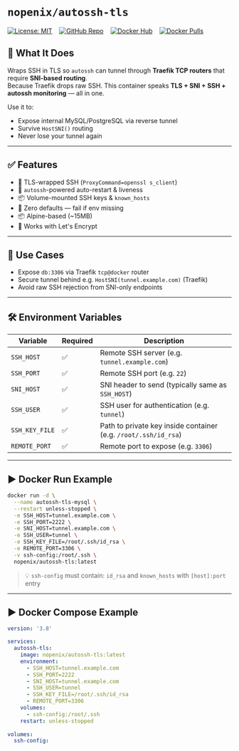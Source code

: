 # `nopenix/autossh-tls`

[![License: MIT](https://img.shields.io/badge/License-MIT-blue.svg?style=for-the-badge)](https://github.com/NopeNix/autossh-tls/blob/main/LICENSE)&nbsp;&nbsp;&nbsp;
[![GitHub Repo](https://img.shields.io/badge/GitHub-Repos-181717?style=for-the-badge&logo=github)](https://github.com/NopeNix/autossh-tls)&nbsp;&nbsp;&nbsp;
[![Docker Hub](https://img.shields.io/badge/Docker_Hub-nopenix%2Fautossh--tls-0db7ed?style=for-the-badge&logo=docker)](https://hub.docker.com/r/nopenix/autossh-tls)&nbsp;&nbsp;&nbsp;
[![Docker Pulls](https://img.shields.io/docker/pulls/nopenix/autossh-tls?style=for-the-badge)](https://hub.docker.com/r/nopenix/autossh-tls)



## 🔧 What It Does

Wraps SSH in TLS so `autossh` can tunnel through **Traefik TCP routers** that require **SNI-based routing**.  
Because Traefik drops raw SSH. This container speaks **TLS + SNI + SSH + autossh monitoring** — all in one.

Use it to:
- Expose internal MySQL/PostgreSQL via reverse tunnel
- Survive `HostSNI()` routing
- Never lose your tunnel again

---

## ✅ Features

- 🔐 TLS-wrapped SSH (`ProxyCommand=openssl s_client`)
- 🔄 `autossh`-powered auto-restart & liveness
- 📦 Volume-mounted SSH keys & `known_hosts`
- 🚫 Zero defaults — fail if env missing
- 📦 Alpine-based (~15MB)
- 🧠 Works with Let's Encrypt

---

## 🎯 Use Cases

- Expose `db:3306` via Traefik `tcp@docker` router
- Secure tunnel behind e.g. `HostSNI(tunnel.example.com)` (Traefik)
- Avoid raw SSH rejection from SNI-only endpoints

---

## 🛠️ Environment Variables

| Variable | Required | Description |
|--------|---------|-------------|
| `SSH_HOST` | ✅ | Remote SSH server (e.g. `tunnel.example.com`) |
| `SSH_PORT` | ✅ | Remote SSH port (e.g. `22`) |
| `SNI_HOST` | ✅ | SNI header to send (typically same as `SSH_HOST`) |
| `SSH_USER` | ✅ | SSH user for authentication (e.g. `tunnel`) |
| `SSH_KEY_FILE` | ✅ | Path to private key inside container (e.g. `/root/.ssh/id_rsa`) |
| `REMOTE_PORT` | ✅ | Remote port to expose (e.g. `3306`) |

---

## ▶️ Docker Run Example

```bash
docker run -d \
  --name autossh-tls-mysql \
  --restart unless-stopped \
  -e SSH_HOST=tunnel.example.com \
  -e SSH_PORT=2222 \
  -e SNI_HOST=tunnel.example.com \
  -e SSH_USER=tunnel \
  -e SSH_KEY_FILE=/root/.ssh/id_rsa \
  -e REMOTE_PORT=3306 \
  -v ssh-config:/root/.ssh \
  nopenix/autossh-tls:latest
```

> 💡 `ssh-config` must contain: `id_rsa` and `known_hosts` with `[host]:port` entry

---

## ▶️ Docker Compose Example

```yaml
version: '3.8'

services:
  autossh-tls:
    image: nopenix/autossh-tls:latest
    environment:
      - SSH_HOST=tunnel.example.com
      - SSH_PORT=2222
      - SNI_HOST=tunnel.example.com
      - SSH_USER=tunnel
      - SSH_KEY_FILE=/root/.ssh/id_rsa
      - REMOTE_PORT=3306
    volumes:
      - ssh-config:/root/.ssh
    restart: unless-stopped
    
volumes:
  ssh-config:
```